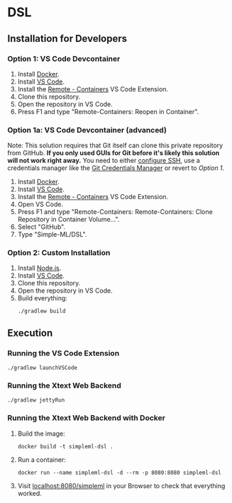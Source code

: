 # DSL
## Installation for Developers

### Option 1: VS Code Devcontainer

1. Install [Docker](https://docs.docker.com/get-docker/).
1. Install [VS Code](https://code.visualstudio.com/).
1. Install the [Remote - Containers](https://marketplace.visualstudio.com/items?itemName=ms-vscode-remote.remote-containers) VS Code Extension.
1. Clone this repository.
1. Open the repository in VS Code.
1. Press F1 and type "Remote-Containers: Reopen in Container".

### Option 1a: VS Code Devcontainer (advanced)

Note: This solution requires that Git itself can clone this private repository from GitHub. **If you only used GUIs for Git before it's likely this solution will not work right away.** You need to either [configure SSH](https://docs.github.com/en/github/authenticating-to-github/connecting-to-github-with-ssh), use a credentials manager like the [Git Credentials Manager](https://github.com/microsoft/Git-Credential-Manager-Core) or revert to _Option 1_.

1. Install [Docker](https://docs.docker.com/get-docker/).
1. Install [VS Code](https://code.visualstudio.com/).
1. Install the [Remote - Containers](https://marketplace.visualstudio.com/items?itemName=ms-vscode-remote.remote-containers) VS Code Extension.
1. Open VS Code.
1. Press F1 and type "Remote-Containers: Remote-Containers: Clone Repository in Container Volume...".
1. Select "GitHub".
1. Type "Simple-ML/DSL".

### Option 2: Custom Installation

1. Install [Node.js](https://nodejs.org/en/).
1. Install [VS Code](https://code.visualstudio.com/).
1. Clone this repository.
1. Open the repository in VS Code.
1. Build everything:
    ```shell
    ./gradlew build
    ```

## Execution

### Running the VS Code Extension

```shell
./gradlew launchVSCode
```

### Running the Xtext Web Backend

```shell
./gradlew jettyRun
```

### Running the Xtext Web Backend with Docker

1. Build the image:
    ```shell
    docker build -t simpleml-dsl .
    ```
1. Run a container:
    ```shell
    docker run --name simpleml-dsl -d --rm -p 8080:8080 simpleml-dsl
    ```
1. Visit [localhost:8080/simpleml](http://localhost:8080/simpleml) in your Browser to check that everything worked.
